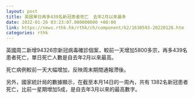 ```yaml
---
layout: post
title: 英國單日再多439名新冠患者死亡　去年2月以來最多
date: 2022-01-26 03:23:07.000000000 +08:00
link: https://news.rthk.hk/rthk/ch/component/k2/1630593-20220126.htm
categories: rthk
---
```


英國周二新增94326宗新冠病毒確診個案，較前一天增加5800多宗，再多439名患者死亡，單日死亡人數是自去年2月以來最高。

死亡病例較前一天大幅增加，反映周末期間通報滯後。

另外，國家統計局的數據顯示，在截至本月14日的一周內，共有 1382名新冠患者死亡，比前一星期增加5成，是自去年3月以來的最高數字。
